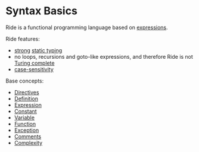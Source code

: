# Syntax Basics

Ride is a functional programming language based on [expressions](/en/ride/base-concepts/expression).

Ride features:

* [strong](https://en.wikipedia.org/wiki/Strong_and_weak_typing) [static typing](https://en.wikipedia.org/wiki/Type_system#Static_type_checking)
* no loops, recursions and goto-like expressions, and therefore Ride is not [Turing complete](https://en.wikipedia.org/wiki/Turing_completeness)
* [case-sensitivity](https://en.wikipedia.org/wiki/Case_sensitivity)

Base concepts:

* [Directives](/en/ride/script/directives)
* [Definition](/en/ride/base-concepts/definition)
* [Expression](/en/ride/base-concepts/expression)
* [Constant](/en/ride/constants)
* [Variable](/en/ride/variables/)
* [Function](/en/ride/functions)
* [Exception](/en/ride/exceptions)
* [Comments](/en/ride/comments)
* [Complexity](/en/ride/base-concepts/complexity)
